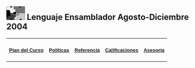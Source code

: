 ## ![](../images/ASM/asm.jpg) Lenguaje Ensamblador <span lang="en-us">Agosto-Diciembre</span> 2004

<table border="0">

<tbody>

<tr>

<td valign="top">

#### <font size="2" face="Arial">[Plan del Curso](planvirt.md)</font>

</td>

<td valign="top">

#### [<font size="2" face="Arial">Políticas</font>](politicv.md)

</td>

<td valign="top">

#### <font size="2" face="Arial">[Referencia](refer.md)</font>

</td>

<td valign="top">

#### <font size="2" face="Arial">[Calificaciones](#lenguaje-ensamblador-agosto-diciembre-2004)</font>

</td>



<td valign="top">

#### [<font size="2" face="Arial">Asesoría</font>](mailto:bguardia@campus.ccm.itesm.mx)

</td>

</tr>

</tbody>

</table>